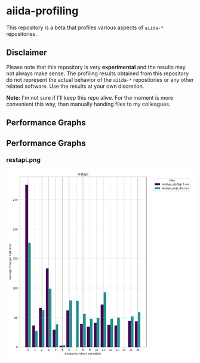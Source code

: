 # aiida-profiling

This repository is a beta that profiles various aspects of `aiida-*` repositories.

## Disclaimer

Please note that this repository is very **experimental** and the results may not always make sense.
The profiling results obtained from this repository do not represent the actual behavior of the `aiida-*` repositories or any other related software. Use the results at your own discretion.

**Note:** I'm not sure if I'll keep this repo alive. For the moment is more convenient this way, than manually handing files to my colleagues.


## Performance Graphs 
## Performance Graphs

### restapi.png

![](results/performance_graphs/restapi.png)

